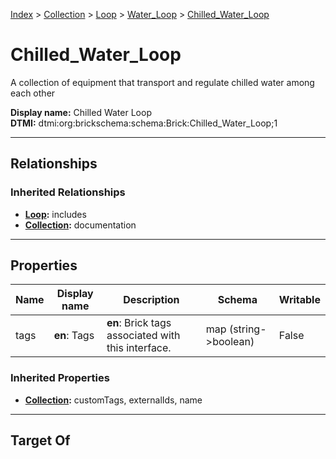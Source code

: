 [Index](../../../index.md) > [Collection](../../Collection.md) > [Loop](../Loop.md) > [Water_Loop](Water_Loop.md) > [Chilled_Water_Loop](#)
# Chilled_Water_Loop

A collection of equipment that transport and regulate chilled water among each other


**Display name:** Chilled Water Loop<br />
**DTMI:** dtmi:org:brickschema:schema:Brick:Chilled_Water_Loop;1

---

## Relationships

### Inherited Relationships
* **[Loop](../Loop.md):** includes
* **[Collection](../../Collection.md):** documentation

---

## Properties

|Name|Display name|Description|Schema|Writable|
|-|-|-|-|-|
|tags|**en**: Tags|**en**: Brick tags associated with this interface.|map (string->boolean)|False|
### Inherited Properties
* **[Collection](../../Collection.md):** customTags, externalIds, name

---

## Target Of
